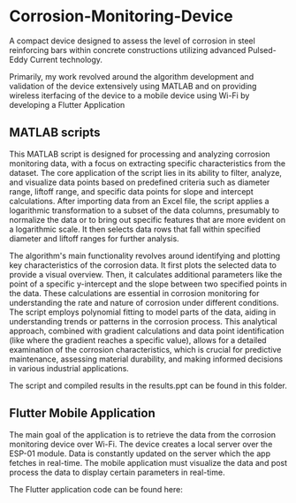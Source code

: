 # Corrosion-Monitoring-Device
A compact device designed to assess the level of corrosion in steel reinforcing bars within concrete constructions utilizing advanced Pulsed-Eddy Current technology.

Primarily, my work revolved around the algorithm development and validation of the device extensively using MATLAB and on providing wireless iterfacing of the device to a mobile device using Wi-Fi by developing a Flutter Application


## MATLAB scripts

This MATLAB script is designed for processing and analyzing corrosion monitoring data, with a focus on extracting specific characteristics from the dataset. The core application of the script lies in its ability to filter, analyze, and visualize data points based on predefined criteria such as diameter range, liftoff range, and specific data points for slope and intercept calculations. After importing data from an Excel file, the script applies a logarithmic transformation to a subset of the data columns, presumably to normalize the data or to bring out specific features that are more evident on a logarithmic scale. It then selects data rows that fall within specified diameter and liftoff ranges for further analysis.

The algorithm's main functionality revolves around identifying and plotting key characteristics of the corrosion data. It first plots the selected data to provide a visual overview. Then, it calculates additional parameters like the point of a specific y-intercept and the slope between two specified points in the data. These calculations are essential in corrosion monitoring for understanding the rate and nature of corrosion under different conditions. The script employs polynomial fitting to model parts of the data, aiding in understanding trends or patterns in the corrosion process. This analytical approach, combined with gradient calculations and data point identification (like where the gradient reaches a specific value), allows for a detailed examination of the corrosion characteristics, which is crucial for predictive maintenance, assessing material durability, and making informed decisions in various industrial applications.

The script and compiled results in the results.ppt can be found in this folder.
## Flutter Mobile Application 

The main goal of the application is to retrieve the data from the corrosion monitoring device over Wi-Fi. The device creates a local server over the ESP-01 module. Data is constantly updated on the server which the app fetches in real-time.
The mobile application must visualize the data and post process the data to display certain parameters in real-time.

The Flutter application code can be found here: 
